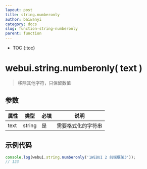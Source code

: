 ```yaml
---
layout: post
title: string.numberonly
author: baiwanyi
category: docs
slug: function-string-numberonly
parent: function
---
```

* TOC
{:toc}

# webui.string.numberonly( text )
> 移除其他字符，只保留数值

## 参数

| 属性   | 类型 | 必填 | 说明           |
| ------ | ---- | ---- | -------------- |
| text | string | 是   | 需要格式化的字符串 |

## 示例代码

```javascript
console.log(webui.string.numberonly('1WEBUI 2 前端框架3'));
// 123
```

